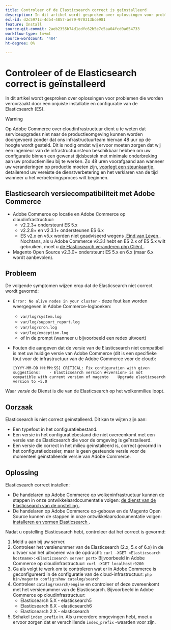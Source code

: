 ```yaml
---
title: Controleer of de Elasticsearch correct is geïnstalleerd
description: In dit artikel wordt gesproken over oplossingen voor problemen die worden veroorzaakt door een onjuiste installatie en configuratie van de Elasticsearch (ES).
exl-id: d2c5971c-4db4-4857-ae79-970313bce981
feature: Install
source-git-commit: 2aeb2355b74d1cdfc62b5e7c5aa04fcd0a654733
workflow-type: tm+mt
source-wordcount: '484'
ht-degree: 0%

---
```


# Controleer of de Elasticsearch correct is geïnstalleerd

In dit artikel wordt gesproken over oplossingen voor problemen die worden veroorzaakt door een onjuiste installatie en configuratie van de Elasticsearch (ES).

>[!WARNING]
>
>Op Adobe Commerce over cloudinfrastructuur dient u te weten dat serviceupgrades niet naar de productieomgeving kunnen worden doorgevoerd zonder dat ons infrastructuurteam hiervan 48 uur op de hoogte wordt gesteld. Dit is nodig omdat wij ervoor moeten zorgen dat wij een ingenieur van de infrastructuursteun beschikbaar hebben om uw configuratie binnen een gewenst tijdsbestek met minimale onderbreking aan uw productiemilieu bij te werken. Zo 48 uren voorafgaand aan wanneer uw veranderingen op productie moeten zijn, [&#x200B; voorlegt een steunkaartje &#x200B;](/help/help-center-guide/help-center/magento-help-center-user-guide.md#submit-ticket) detailerend uw vereiste de dienstverbetering en het verklaren van de tijd wanneer u het verbeteringsproces wilt beginnen.

## Elasticsearch versiecompatibiliteit met Adobe Commerce

* Adobe Commerce op locatie en Adobe Commerce op cloudinfrastructuur:
   * v2.2.3+ ondersteunt ES 5.x
   * v2.2.8+ en v2.3.1+ ondersteunen ES 6.x
   * ES v2.x en v5.x worden niet geadviseerd wegens [&#x200B; Eind van Leven &#x200B;](https://www.elastic.co/support/eol). Nochtans, als u Adobe Commerce v2.3.1 hebt en ES 2.x of ES 5.x wilt gebruiken, moet u [&#x200B; de Elasticsearch veranderen php Cliënt &#x200B;](https://experienceleague.adobe.com/nl/docs/commerce-operations/configuration-guide/search/overview-search).
* Magento Open Source v2.3.0+ ondersteunt ES 5.x en 6.x (maar 6.x wordt aanbevolen).

## Probleem

De volgende symptomen wijzen erop dat de Elasticsearch niet correct wordt gevormd:

* `Error: No alive nodes in your cluster` - deze fout kan worden weergegeven in Adobe Commerce-logboeken:
   * `var/log/system.log`
   * `var/log/support_report.log`
   * `var/log/cron.log`
   * `var/log/exception.log`
   * of in de prompt (wanneer u bijvoorbeeld een redex uitvoert)
* Fouten die aangeven dat de versie van de Elasticsearch niet compatibel is met uw huidige versie van Adobe Commerce (dit is een specifieke fout voor de infrastructuur van de Adobe Commerce voor de cloud):

  ```
  [YYYY-MM-DD HH:MM:SS] CRITICAL: Fix configuration with given suggestions:    - Elasticsearch version #<version> is not compatible with current version of magento    Upgrade elasticsearch version to ~5.0
  ```

Waar *versie* de Dienst is die van de Elasticsearch op het wolkenmilieu loopt.

## Oorzaak

Elasticsearch is niet correct geïnstalleerd. Dit kan te wijten zijn aan:

* Een typefout in het configuratiebestand.
* Een versie in het configuratiebestand die niet overeenkomt met een versie van de Elasticsearch die voor de omgeving is geïnstalleerd.
* Een versie die correct in het milieu geïnstalleerd is, correct gevormd in het configuratiedossier, maar is geen gesteunde versie voor de momenteel geïnstalleerde versie van Adobe Commerce.

## Oplossing

Elasticsearch correct instellen:

* De handelaren op Adobe Commerce op wolkeninfrastructuur kunnen de stappen in onze ontwikkelaardocumentatie volgen: [&#x200B; de dienst van de Elasticsearch van de opstelling &#x200B;](https://experienceleague.adobe.com/nl/docs/commerce-cloud-service/user-guide/configure/service/elasticsearch).
* De handelaren op Adobe Commerce op-gebouw en de Magento Open Source kunnen de stappen in onze ontwikkelaarsdocumentatie volgen: [&#x200B; installeren en vormen Elasticsearch &#x200B;](https://experienceleague.adobe.com/nl/docs/commerce-operations/configuration-guide/search/overview-search).

Nadat u opstelling Elasticsearch hebt, controleer dat het correct is gevormd:

1. Meld u aan bij uw server.
1. Controleer het versienummer van de Elasticsearch (2.x, 5.x of 6.x) in de uitvoer van het uitvoeren van de opdracht: `curl -XGET <Elasticsearch hostname>:<Elasticsearch server port>` Bijvoorbeeld in Adobe Commerce op cloudinfrastructuur: `curl -XGET localhost:9200`
1. Ga als volgt te werk om te controleren wat er in Adobe Commerce is geconfigureerd in de configuratie van de cloud-infrastructuur: `php bin/magento config:show catalog/search`
1. Controleer `catalog/search/engine` en controleer of deze overeenkomt met het versienummer van de Elasticsearch. Bijvoorbeeld in Adobe Commerce op cloudinfrastructuur:
   * Elasticsearch 5.X - elasticsearch5
   * Elasticsearch 6.X - elasticsearch6
   * Elasticsearch 2.X - elasticsearch
1. Schakel `index_prefix` in. Als u meerdere omgevingen hebt, moet u ervoor zorgen dat er verschillende `index_prefix` -waarden voor zijn.
